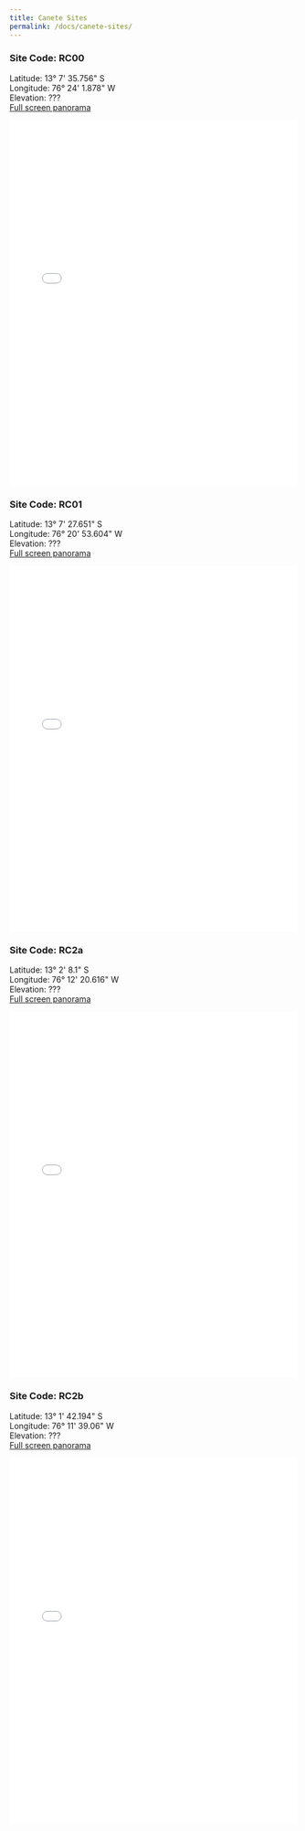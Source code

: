 ```yaml
---
title: Canete Sites
permalink: /docs/canete-sites/
---
```


### Site Code: RC00  
Latitude: 13° 7' 35.756" S  
Longitude: 76° 24' 1.878" W   
Elevation:   ???   
[Full screen panorama](/cavep-canete/assets/pannellum.htm#config=/cavep-canete/assets/docs/canete-sites/RC00/multiresolution.json)
<iframe width="100%" height="640" allowfullscreen style="border-style:none;" src="/cavep-canete/assets/pannellum.htm#config=/cavep-canete/assets/docs/canete-sites/RC00/multiresolution.json"></iframe>

### Site Code: RC01  
Latitude: 13° 7' 27.651" S  
Longitude: 76° 20' 53.604" W   
Elevation:   ???   
[Full screen panorama](/cavep-canete/assets/pannellum.htm#config=/cavep-canete/assets/docs/canete-sites/RC01/multiresolution.json)
<iframe width="100%" height="640" allowfullscreen style="border-style:none;" src="/cavep-canete/assets/pannellum.htm#config=/cavep-canete/assets/docs/canete-sites/RC01/multiresolution.json"></iframe>

### Site Code: RC2a
Latitude: 13° 2' 8.1" S   
Longitude: 76° 12' 20.616" W    
Elevation:   ???   
[Full screen panorama](/cavep-canete/assets/pannellum.htm#config=/cavep-canete/assets/docs/canete-sites/RC2a/multiresolution.json)

<iframe width="100%" height="640" allowfullscreen style="border-style:none;" src="/cavep-canete/assets/pannellum.htm#config=/cavep-canete/assets/docs/canete-sites/RC2a/multiresolution.json"></iframe>

### Site Code: RC2b
Latitude: 13° 1' 42.194" S  
Longitude: 76° 11' 39.06" W  
Elevation:   ???   
[Full screen panorama](/cavep-canete/assets/pannellum.htm#config=/cavep-canete/assets/docs/canete-sites/RC2b/multiresolution.json)

<iframe width="100%" height="640" allowfullscreen style="border-style:none;" src="/cavep-canete/assets/pannellum.htm#config=/cavep-canete/assets/docs/canete-sites/RC2b/multiresolution.json"></iframe>


<div id="graphcomment"></div>
<script type="text/javascript">

  /* - - - CONFIGURATION VARIABLES - - - */

  // make sure the id is yours
  window.gc_params = {
    graphcomment_id: 'cavep-canete',

    // if your website has a fixed header, indicate it's height in pixels
    fixed_header_height: 0,
  };

  /* - - - DON'T EDIT BELOW THIS LINE - - - */

  
  (function() {
    var gc = document.createElement('script'); gc.type = 'text/javascript'; gc.async = true;
    gc.src = 'https://graphcomment.com/js/integration.js?' + Math.round(Math.random() * 1e8);
    (document.getElementsByTagName('head')[0] || document.getElementsByTagName('body')[0]).appendChild(gc);
  })();

</script>
